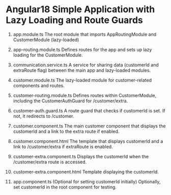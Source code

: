 # Angular18 Simple Application with Lazy Loading and Route Guards

1. app.module.ts
The root module that imports AppRoutingModule and CustomerModule (lazy-loaded)

2. app-routing.module.ts
Defines routes for the app and sets up lazy loading for the CustomerModule.

3. communication.service.ts
A service for sharing data (customerId and extraRoute flag) between the main app and lazy-loaded modules.

4. customer.module.ts
The lazy-loaded module for customer-related components and routes.

5. customer-routing.module.ts
Defines routes within CustomerModule, including the CustomerAuthGuard for /customer/extra.

6. customer-auth.guard.ts
A route guard that checks if customerId is set. If not, it redirects to /customer.

7. customer.component.ts
The main customer component that displays the customerId and a link to the extra route if enabled.

8. customer.component.html
The template that displays customerId and a link to /customer/extra if extraRoute is enabled.

9. customer-extra.component.ts
Displays the customerId when the /customer/extra route is accessed.

10. customer-extra.component.html
Template displaying the customerId.

11. app.component.ts (Optional for setting customerId initially)
Optionally, set customerId in the root component for testing.
